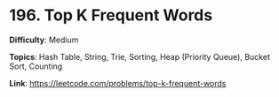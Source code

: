 # 196. Top K Frequent Words

**Difficulty**: Medium

**Topics**: Hash Table, String, Trie, Sorting, Heap (Priority Queue), Bucket Sort, Counting

**Link**: https://leetcode.com/problems/top-k-frequent-words
